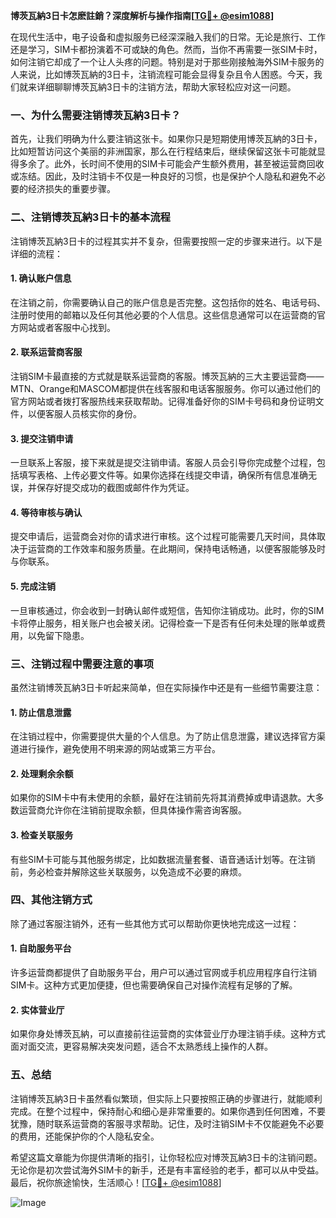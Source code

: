 **博茨瓦納3日卡怎麽註銷？深度解析与操作指南[[TG💪+ @esim1088](https://t.me/s/esim1088)]**

在现代生活中，电子设备和虚拟服务已经深深融入我们的日常。无论是旅行、工作还是学习，SIM卡都扮演着不可或缺的角色。然而，当你不再需要一张SIM卡时，如何注销它却成了一个让人头疼的问题。特别是对于那些刚接触海外SIM卡服务的人来说，比如博茨瓦納的3日卡，注销流程可能会显得复杂且令人困惑。今天，我们就来详细聊聊博茨瓦納3日卡的注销方法，帮助大家轻松应对这一问题。

### 一、为什么需要注销博茨瓦納3日卡？

首先，让我们明确为什么要注销这张卡。如果你只是短期使用博茨瓦納的3日卡，比如短暂访问这个美丽的非洲国家，那么在行程结束后，继续保留这张卡可能就显得多余了。此外，长时间不使用的SIM卡可能会产生额外费用，甚至被运营商回收或冻结。因此，及时注销卡不仅是一种良好的习惯，也是保护个人隐私和避免不必要的经济损失的重要步骤。

### 二、注销博茨瓦納3日卡的基本流程

注销博茨瓦納3日卡的过程其实并不复杂，但需要按照一定的步骤来进行。以下是详细的流程：

#### 1. 确认账户信息
在注销之前，你需要确认自己的账户信息是否完整。这包括你的姓名、电话号码、注册时使用的邮箱以及任何其他必要的个人信息。这些信息通常可以在运营商的官方网站或者客服中心找到。

#### 2. 联系运营商客服
注销SIM卡最直接的方式就是联系运营商的客服。博茨瓦納的三大主要运营商——MTN、Orange和MASCOM都提供在线客服和电话客服服务。你可以通过他们的官方网站或者拨打客服热线来获取帮助。记得准备好你的SIM卡号码和身份证明文件，以便客服人员核实你的身份。

#### 3. 提交注销申请
一旦联系上客服，接下来就是提交注销申请。客服人员会引导你完成整个过程，包括填写表格、上传必要文件等。如果你选择在线提交申请，确保所有信息准确无误，并保存好提交成功的截图或邮件作为凭证。

#### 4. 等待审核与确认
提交申请后，运营商会对你的请求进行审核。这个过程可能需要几天时间，具体取决于运营商的工作效率和服务质量。在此期间，保持电话畅通，以便客服能够及时与你联系。

#### 5. 完成注销
一旦审核通过，你会收到一封确认邮件或短信，告知你注销成功。此时，你的SIM卡将停止服务，相关账户也会被关闭。记得检查一下是否有任何未处理的账单或费用，以免留下隐患。

### 三、注销过程中需要注意的事项

虽然注销博茨瓦納3日卡听起来简单，但在实际操作中还是有一些细节需要注意：

#### 1. 防止信息泄露
在注销过程中，你需要提供大量的个人信息。为了防止信息泄露，建议选择官方渠道进行操作，避免使用不明来源的网站或第三方平台。

#### 2. 处理剩余余额
如果你的SIM卡中有未使用的余额，最好在注销前先将其消费掉或申请退款。大多数运营商允许你在注销前提取余额，但具体操作需咨询客服。

#### 3. 检查关联服务
有些SIM卡可能与其他服务绑定，比如数据流量套餐、语音通话计划等。在注销前，务必检查并解除这些关联服务，以免造成不必要的麻烦。

### 四、其他注销方式

除了通过客服注销外，还有一些其他方式可以帮助你更快地完成这一过程：

#### 1. 自助服务平台
许多运营商都提供了自助服务平台，用户可以通过官网或手机应用程序自行注销SIM卡。这种方式更加便捷，但也需要确保自己对操作流程有足够的了解。

#### 2. 实体营业厅
如果你身处博茨瓦納，可以直接前往运营商的实体营业厅办理注销手续。这种方式面对面交流，更容易解决突发问题，适合不太熟悉线上操作的人群。

### 五、总结

注销博茨瓦納3日卡虽然看似繁琐，但实际上只要按照正确的步骤进行，就能顺利完成。在整个过程中，保持耐心和细心是非常重要的。如果你遇到任何困难，不要犹豫，随时联系运营商的客服寻求帮助。记住，及时注销SIM卡不仅能避免不必要的费用，还能保护你的个人隐私安全。

希望这篇文章能为你提供清晰的指引，让你轻松应对博茨瓦納3日卡的注销问题。无论你是初次尝试海外SIM卡的新手，还是有丰富经验的老手，都可以从中受益。最后，祝你旅途愉快，生活顺心！[[TG💪+ @esim1088](https://t.me/s/esim1088)] 

![Image](https://i.postimg.cc/4NQfJmqS/Snipaste-2025-05-13-00-14-12.png)